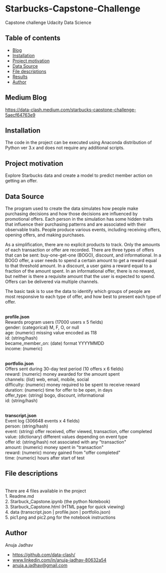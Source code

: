 # Starbucks-Capstone-Challenge
Capstone challenge Udacity Data Science

## Table of contents

- [Blog](#medium-blog)
- [Installation](#installation)
- [Project motivation](#project-motivation)
- [Data Source](#data-source)
- [File descriptions](#file-descriptions)
- [Results](#results)
- [Author](#Author)

## Medium Blog 

https://data-clash.medium.com/starbucks-capstone-challenge-5aecf64763e9 

## Installation

The code in the project can be executed using Anaconda distribution of Python ver 3.x and does not require any additional scripts.

## Project motivation

Explore Starbucks data and create a model to predict member action on getting an offer. 

## Data Source

The program used to create the data simulates how people make purchasing decisions and how those decisions are influenced by promotional offers.
Each person in the simulation has some hidden traits that influence their purchasing patterns and are associated with their observable traits. People produce various events, including receiving offers, opening offers, and making purchases.

As a simplification, there are no explicit products to track. Only the amounts of each transaction or offer are recorded.
There are three types of offers that can be sent: buy-one-get-one (BOGO), discount, and informational. In a BOGO offer, a user needs to spend a certain amount to get a reward equal to that threshold amount. In a discount, a user gains a reward equal to a fraction of the amount spent. In an informational offer, there is no reward, but neither is there a requisite amount that the user is expected to spend. Offers can be delivered via multiple channels.

The basic task is to use the data to identify which groups of people are most responsive to each type of offer, and how best to present each type of offer.

<br>**profile.json**
<br>Rewards program users (17000 users x 5 fields)
<br>gender: (categorical) M, F, O, or null
<br>age: (numeric) missing value encoded as 118
<br>id: (string/hash)
<br>became_member_on: (date) format YYYYMMDD
<br>income: (numeric)

<br>**portfolio.json**
<br>Offers sent during 30-day test period (10 offers x 6 fields)
<br>reward: (numeric) money awarded for the amount spent
<br>channels: (list) web, email, mobile, social
<br>difficulty: (numeric) money required to be spent to receive reward
<br>duration: (numeric) time for offer to be open, in days
<br>offer_type: (string) bogo, discount, informational
<br>id: (string/hash)

<br>**transcript.json**
<br>Event log (306648 events x 4 fields)
<br>person: (string/hash)
<br>event: (string) offer received, offer viewed, transaction, offer completed
<br>value: (dictionary) different values depending on event type
<br>offer id: (string/hash) not associated with any "transaction"
<br>amount: (numeric) money spent in "transaction"
<br>reward: (numeric) money gained from "offer completed"
<br>time: (numeric) hours after start of test

## File descriptions
<br>There are 4 files available in the project
<br>1. Readme.md 
<br>2. Starbuck_Capstone.ipynb (the python Notebook)
<br>3. Starbuck_Capstone.html (HTML page for quick viewing)
<br>4. data (transcript.json | profile.json | portfolio.json)
<br>5. pic1.png and pic2.png for the notebook instructions

## Author

Anuja Jadhav
- https://github.com/data-clash/
- www.linkedin.com/in/anuja-jadhav-80632a54
- anuja.a.jadhav@gmail.com
